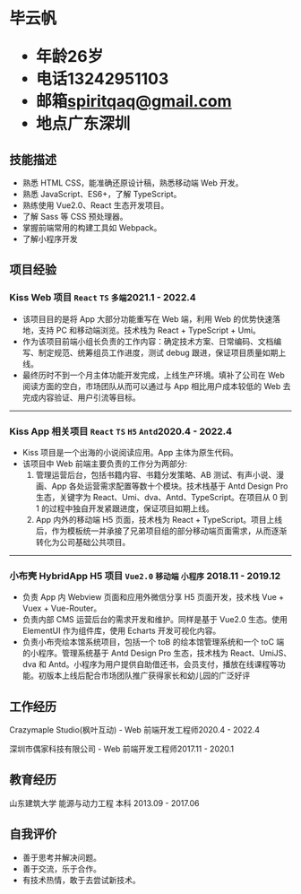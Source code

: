 <h1>
  <span> 毕云帆 </span>
  <ul>
    <li><span>年龄</span>26岁</li>
    <li><span>电话</span>13242951103</li>
    <li><span>邮箱</span><a href="mailto:spiritqaq@gmail.com">spiritqaq@gmail.com</a></li>
    <li><span>地点</span>广东深圳</li>
    <!-- <li><span>Github</span><a>github.com/spiritqaq</a></li> -->
  </ul>
</h1>

## 技能描述

- 熟悉 HTML CSS，能准确还原设计稿，熟悉移动端 Web 开发。
- 熟悉 JavaScript、ES6+，了解 TypeScript。
- 熟练使用 Vue2.0、React 生态开发项目。
- 了解 Sass 等 CSS 预处理器。
- 掌握前端常用的构建工具如 Webpack。
- 了解小程序开发

## 项目经验

### Kiss Web 项目 `React` `TS` `多端`<span class="right">2021.1 - 2022.4</span>

- 该项目目的是将 App 大部分功能重写在 Web 端，利用 Web 的优势快速落地，支持 PC 和移动端浏览。技术栈为 React + TypeScript + Umi。
- 作为该项目前端小组长负责的工作内容：确定技术方案、日常编码、文档编写、制定规范、统筹组员工作进度，测试 debug 跟进，保证项目质量如期上线。
- 最终历时不到一个月主体功能开发完成，上线生产环境。填补了公司在 Web 阅读方面的空白，市场团队从而可以通过与 App 相比用户成本较低的 Web 去完成内容验证、用户引流等目标。

---

### Kiss App 相关项目 `React` `TS` `H5` `Antd`<span class="right">2020.4 - 2022.4</span>

- Kiss 项目是一个出海的小说阅读应用。App 主体为原生代码。
- 该项目中 Web 前端主要负责的工作分为两部分:
  1. 管理运营后台，包括书籍内容、书籍分发策略、AB 测试、有声小说、漫画、App 各处运营需求配置等数十个模块。技术栈基于 Antd Design Pro 生态，关键字为 React、Umi、dva、Antd、TypeScript。在项目从 0 到 1 的过程中独自开发紧跟进度，保证项目如期上线。
  2. App 内外的移动端 H5 页面，技术栈为 React + TypeScript。项目上线后，作为模板统一并承接了兄弟项目组的部分移动端页面需求，从而逐渐转化为公司基础公共项目。

---

### 小布壳 HybridApp H5 项目 `Vue2.0` `移动端` `小程序` <span class="right">2018.11 - 2019.12</span>

- 负责 App 内 Webview 页面和应用外微信分享 H5 页面开发，技术栈 Vue + Vuex + Vue-Router。
- 负责内部 CMS 运营后台的需求开发和维护。同样是基于 Vue2.0 生态。使用 ElementUI 作为组件库，使用 Echarts 开发可视化内容。
- 负责小布壳绘本馆系统项目，包括一个 toB 的绘本馆管理系统和一个 toC 端的小程序。管理系统基于 Antd Design Pro 生态，技术栈为 React、UmiJS、dva 和 Antd。小程序为用户提供自助借还书，会员支付，播放在线课程等功能。初版本上线后配合市场团队推广获得家长和幼儿园的广泛好评

## 工作经历

Crazymaple Studio(枫叶互动) - Web 前端开发工程师<span class="right">2020.4 - 2022.4</span>

深圳市偶家科技有限公司 - Web 前端开发工程师<span class="right">2017.11 - 2020.1</span>

## 教育经历

山东建筑大学 能源与动力工程 本科 <span class="right">2013.09 - 2017.06</span>

## 自我评价

- 善于思考并解决问题。
- 善于交流，乐于合作。
- 有技术热情，敢于去尝试新技术。

<!-- 直观的数据很有用，比如你做的网站有多少 PV、你的 Repo 有多少 Star、你的代码行有多少、你让性能提升了多少个百分比、等等
你在项目中的角色以及你独立的承担的责任是什么？你的产出是什么？和职位相关度越高越好 -->
